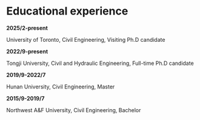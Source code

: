 # Educational experience

**2025/2-present** 

University of Toronto, Civil Engineering, Visiting Ph.D candidate

**2022/9-present** 

Tongji University, Civil and Hydraulic Engineering, Full-time Ph.D candidate

**2019/9-2022/7** 

Hunan University, Civil Engineering, Master

**2015/9-2019/7** 

Northwest A&F University, Civil Engineering, Bachelor


